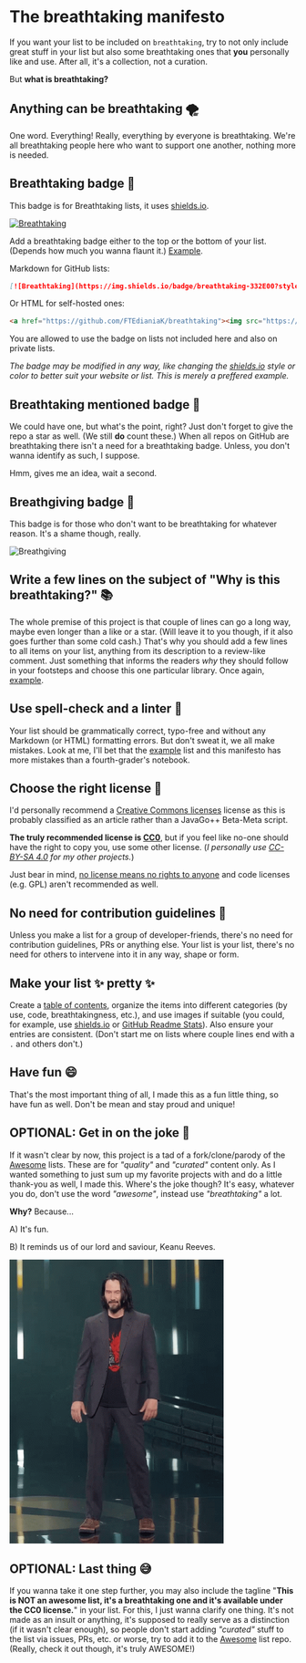 # The breathtaking manifesto

If you want your list to be included on `breathtaking`, try to not only include great stuff in your list but also some breathtaking ones that **you** personally like and use. After all, it's a collection, not a curation.

But **what is breathtaking?**

## Anything can be breathtaking 🌪️

One word. Everything! Really, everything by everyone is breathtaking. We're all breathtaking people here who want to support one another, nothing more is needed.

## Breathtaking badge 🤩

This badge is for Breathtaking lists, it uses [shields.io](https://shields.io/).

[![Breathtaking](https://img.shields.io/badge/breathtaking-332E00?style=flat&label=%F0%9F%A4%A9&labelColor=ffeb3b)](https://github.com/FTEdianiaK/breathtaking)

Add a breathtaking badge either to the top or the bottom of your list. (Depends how much you wanna flaunt it.) [Example](https://github.com/FTEdianiaK/breathtaking-items).

Markdown for GitHub lists:

```md
[![Breathtaking](https://img.shields.io/badge/breathtaking-332E00?style=flat&label=%F0%9F%A4%A9&labelColor=ffeb3b)](https://github.com/FTEdianiaK/breathtaking)
```

Or HTML for self-hosted ones:

```html
<a href="https://github.com/FTEdianiaK/breathtaking"><img src="https://img.shields.io/badge/breathtaking-332E00?style=flat&label=%F0%9F%A4%A9&labelColor=ffeb3b"></a>
```

You are allowed to use the badge on lists not included here and also on private lists.

*The badge may be modified in any way, like changing the [shields.io](https://shields.io/) style or color to better suit your website or list. This is merely a preffered example.*

## Breathtaking mentioned badge 🌟

We could have one, but what's the point, right? Just don't forget to give the repo a star as well. (We still **do** count these.) When all repos on GitHub are breathtaking there isn't a need for a breathtaking badge. Unless, you don't wanna identify as such, I suppose.

Hmm, gives me an idea, wait a second.

## Breathgiving badge 😤

This badge is for those who don't want to be breathtaking for whatever reason. It's a shame though, really.

![Breathgiving](https://img.shields.io/badge/Breathgiving-332E00?style=flat&label=%F0%9F%98%A4&labelColor=FF3B3B)

## Write a few lines on the subject of "Why is this breathtaking?" 📚

The whole premise of this project is that couple of lines can go a long way, maybe even longer than a like or a star. (Will leave it to you though, if it also goes further than some cold cash.) That's why you should add a few lines to all items on your list, anything from its description to a review-like comment. Just something that informs the readers *why* they should follow in your footsteps and choose this one particular library. Once again, [example](https://github.com/FTEdianiaK/breathtaking-items).

## Use spell-check and a linter 🔬

Your list should be grammatically correct, typo-free and without any Markdown (or HTML) formatting errors. But don't sweat it, we all make mistakes. Look at me, I'll bet that the [example](https://github.com/FTEdianiaK/breathtaking-items) list and this manifesto has more mistakes than a fourth-grader's notebook.

## Choose the right license 🤔

I'd personally recommend a [Creative Commons licenses](https://creativecommons.org/) license as this is probably classified as an article rather than a JavaGo++ Beta-Meta script.

**The truly recommended license is [CC0](https://creativecommons.org/publicdomain/zero/1.0/)**, but if you feel like no-one should have the right to copy you, use some other license. (*I personally use [CC-BY-SA 4.0](https://creativecommons.org/licenses/by-sa/4.0/) for my other projects.*)

Just bear in mind, [no license means no rights to anyone](https://choosealicense.com/no-permission/) and code licenses (e.g. GPL) aren't recommended as well.

## No need for contribution guidelines 🙅

Unless you make a list for a group of developer-friends, there's no need for contribution guidelines, PRs or anything else. Your list is your list, there's no need for others to intervene into it in any way, shape or form.

## Make your list ✨ pretty ✨

Create a [table of contents](https://github.com/sindresorhus/stuff/blob/main/toc-generators.md), organize the items into different categories (by use, code, breathtakingness, etc.), and use images if suitable (you could, for example, use [shields.io](https://shields.io/) or [GitHub Readme Stats](https://github.com/anuraghazra/github-readme-stats)). Also ensure your entries are consistent. (Don't start me on lists where couple lines end with a `.` and others don't.)

## Have fun 😄

That's the most important thing of all, I made this as a fun little thing, so have fun as well. Don't be mean and stay proud and unique!

## OPTIONAL: Get in on the joke 🤫

If it wasn't clear by now, this project is a tad of a fork/clone/parody of the [Awesome](https://github.com/sindresorhus/awesome) lists. These are for *"quality"* and *"curated"* content only. As I wanted something to just sum up my favorite projects with and do a little thank-you as well, I made this. Where's the joke though? It's easy, whatever you do, don't use the word *"awesome"*, instead use *"breathtaking"* a lot.

**Why?** Because...


A) It's fun.

B) It reminds us of our lord and saviour, Keanu Reeves.

![You're breathtaking!](breathtaking.gif)

## OPTIONAL: Last thing 😅

If you wanna take it one step further, you may also include the tagline "**This is NOT an awesome list, it's a breathtaking one and it's available under the CC0 license.**" in your list. For this, I just wanna clarify one thing. It's not made as an insult or anything, it's supposed to really serve as a distinction (if it wasn't clear enough), so people don't start adding *"curated"* stuff to the list via issues, PRs, etc. or worse, try to add it to the [Awesome](https://github.com/sindresorhus/awesome) list repo. (Really, check it out though, it's truly AWESOME!)
